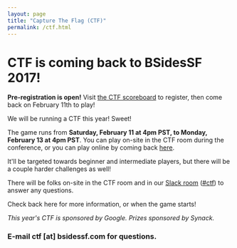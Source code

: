 ```yaml
---
layout: page
title: "Capture The Flag (CTF)"
permalink: /ctf.html
--- 
```


# CTF is coming back to BSidesSF 2017!

**Pre-registration is open!** Visit [the CTF scoreboard](https://scoreboard.ctf.bsidessf.com) to register, then come back on February 11th to play!

We will be running a CTF this year! Sweet!

The game runs from **Saturday, February 11 at 4pm PST, to Monday, February 13 at 4pm PST**. You can play on-site in the CTF room during the conference, or you can play online by coming back [here](ctf.html).

It'll be targeted towards beginner and intermediate players, but there will be a couple harder challenges as well!

There will be folks on-site in the CTF room and in our [Slack room](https://bsidessf-slack.herokuapp.com) ([#ctf](https://bsidessf.slack.com/messages/ctf/details/)) to answer any questions.

Check back here for more information, or when the game starts!

*This year's CTF is sponsored by Google. Prizes sponsored by Synack.*

### E-mail ctf [at] bsidessf.com for questions.

